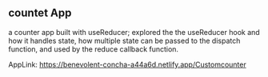 ## countet App
a counter app built with useReducer; explored the the useReducer hook and how it handles state,
how multiple state can be passed to the dispatch function, and used by the reduce callback function.

AppLink: https://benevolent-concha-a44a6d.netlify.app/Customcounter
